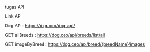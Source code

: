 tugas API 

Link API 

Dog API  : https://dog.ceo/dog-api/

GET allBreeds : https://dog.ceo/api/breeds/list/all

GET imageByBreed : https://dog.ceo/api/breed/{breedName}/images
